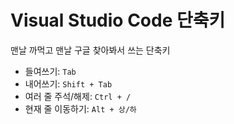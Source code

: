 # Visual Studio Code 단축키

맨날 까먹고 맨날 구글 찾아봐서 쓰는 단축키

- 들여쓰기: `Tab`
- 내어쓰기: `Shift + Tab`
- 여러 줄 주석/해제: `Ctrl + /`
- 현재 줄 이동하기: `Alt + 상/하`
